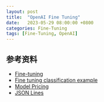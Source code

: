 ```yaml
---
layout: post
title:  "OpenAI Fine Tuning"
date:   2023-05-29 08:00:00 +0800
categories: Fine-Tuning
tags: [Fine-Tuning, OpenAI]
---
```


## 参考资料
* [Fine-tuning](https://platform.openai.com/docs/guides/fine-tuning)
* [Fine tuning classification example](https://github.com/openai/openai-cookbook/blob/main/examples/Fine-tuned_classification.ipynb)
* [Model Pricing](https://openai.com/pricing)
* [JSON Lines](https://jsonlines.org/)

